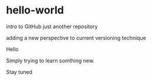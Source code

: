 # hello-world

intro to GitHub just another repository

adding a new perspective to current versioning technique

Hello

Simply trying to learn somthing new.

Stay tuned